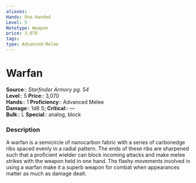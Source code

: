 ```yaml
---
aliases: 
Hands: One-Handed
Level: 5
Notetype: Weapon
price: 3,070
tags: 
type: Advanced-Melee
---
```


# Warfan

**Source**:: _Starfinder Armory pg. 54_  
**Level**:: 5
**Price**:: 3,070  
**Hands**:: 1
**Proficiency**:: Advanced Melee  
**Damage**:: 1d8 S;
**Critical**:: —  
**Bulk**:: L
**Special**:: analog, block

### Description

A warfan is a semicircle of nanocarbon fabric with a series of carbonedge ribs spaced evenly in a radial pattern. The ends of these ribs are sharpened such that a proficient wielder can block incoming attacks and make melee strikes with the weapon held in one hand. The flashy movements involved in using a warfan make it a superb weapon for combat when appearances matter as much as damage dealt.
